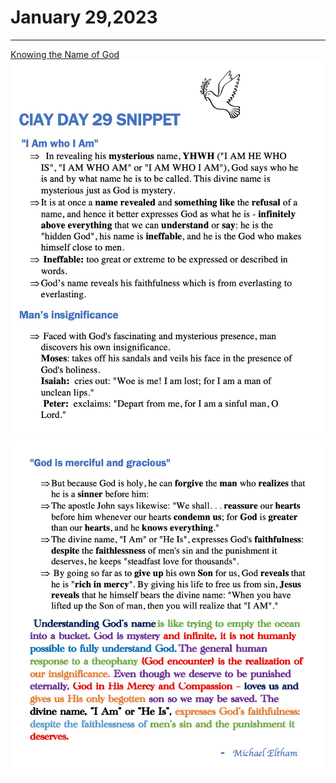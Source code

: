 # January 29,2023
---

[Knowing the Name of God](https://youtu.be/TBB6IMNXJlo)
![Day 29 Snippet 1](https://github.com/fernal73/CIAY/blob/main/January/jpgs/Day29Snippet1.jpg?raw=true)
![Day 29 Snippet 2](https://github.com/fernal73/CIAY/blob/main/January/jpgs/Day29Snippet2.jpg?raw=true)
